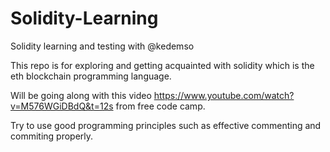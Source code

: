 # Solidity-Learning
 Solidity learning and testing with @kedemso

This repo is for exploring and getting acquainted with solidity which is the eth blockchain programming language.

Will be going along with this video https://www.youtube.com/watch?v=M576WGiDBdQ&t=12s from free code camp.

Try to use good programming principles such as effective commenting and commiting properly.